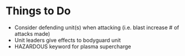# Things to Do

* Consider defending unit(s) when attacking (i.e. blast increase # of attacks made)
* Unit leaders give effects to bodyguard unit
* HAZARDOUS keyword for plasma supercharge